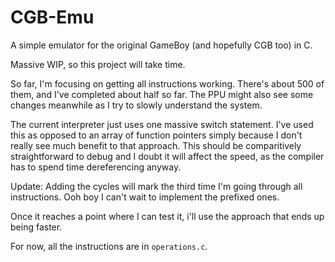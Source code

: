 # CGB-Emu
A simple emulator for the original GameBoy (and hopefully CGB too) in C.

Massive WIP, so this project will take time.

So far, I'm focusing on getting all instructions working. There's about 500 of them, and I've completed about half so far.
The PPU might also see some changes meanwhile as I try to slowly understand the system.

The current interpreter just uses one massive switch statement.
I've used this as opposed to an array of function pointers simply because I don't really see much benefit to that approach. This should be comparitively straightforward to debug and I doubt it will affect the speed, as the compiler has to spend time dereferencing anyway.  

Update:
Adding the cycles will mark the third time I'm going through all instructions.
Ooh boy I can't wait to implement the prefixed ones.

Once it reaches a point where I can test it, i'll use the approach that ends up being faster.

For now, all the instructions are in `operations.c`.